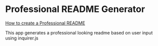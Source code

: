 # Professional README Generator

[How to create a Professional README](./readme-guide.md)


This app generates a professional looking readme based on user input using inquirer.js
